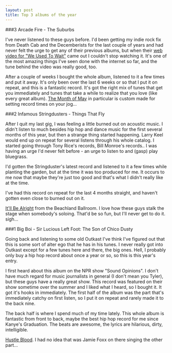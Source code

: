 ```yaml
---
layout: post
title: Top 3 albums of the year
---
```


##\#3 Arcade Fire - The Suburbs

I've never listened to these guys before.  I'd been getting my indie rock fix from Death Cab and the Decemberists for the last couple of years and had never felt the urge to get any of their previous albums, but when their [web video for "We Used To Wait"](http://www.thewildernessdowntown.com/ "The Wilderness Downtown") came out I couldn't stop watching it.  It's one of the most amazing things I've seen done with the internet so far, and the tune behind the video was really good, too.

After a couple of weeks I bought the whole album, listened to it a few times and put it away.  It's only been over the last 6 weeks or so that I put it on repeat, and this is a fantastic record.  It's got the right mix of tunes that get you immediately and tunes that take a while to realize that you love (like every great album).  [The Month of May](http://www.youtube.com/watch?v=KNqnvaWZ-JA "YouTube - Arcade Fire - Month Of May") in particular is custom made for setting record times on your jog...

##\#2 Infamous Stringdusters - Things That Fly

After I quit my last gig, I was feeling a little burned out on acoustic music.  I didn't listen to much besides hip hop and dance music for the first several months of this year, but then a strange thing started happening.  Larry Keel would end up on repeat for several listens through his whole catalog.  I started going through Tony Rice's records, Bill Monroe's records..  I was having an urge I'd never felt before - an urge to listen to and (gasp) play bluegrass.

I'd gotten the Stringduster's latest record and listened to it a few times while planting the garden, but at the time it was too produced for me.  It occurs to me now that maybe they're just too good and that's what I didn't really like at the time.

I've had this record on repeat for the last 4 months straight, and haven't gotten even close to burned out on it.  

[It'll Be Alright](http://www.youtube.com/watch?v=eQ2bgU-X_tE "YouTube - The Infamous Stringdusters -- It'll Be Alright") from the Beachland Ballroom.  I love how these guys stalk the stage when somebody's soloing.  That'd be so fun, but I'll never get to do it.  sigh...

##\#1 Big Boi - Sir Lucious Left Foot: The Son of Chico Dusty

Going back and listening to some old Outkast I've think I've figured out that this is some sort of alter ego that he has in his tunes.  I never really got into Outkast except for a few tunes here and there, the big ones.  Hell, I probably only buy a hip hop record about once a year or so, so this is this year's entry.

I first heard about this album on the NPR show "Sound Opinions".  I don't have much regard for music journalists in general (I don't mean you Tyler), but these guys have a really great show.  This record was featured on their show sometime over the summer and I liked what I heard, so I bought it.  It got it's hooks in immediately.  The first half of the album was the part that's immediately catchy on first listen, so I put it on repeat and rarely made it to the back nine.

The back half is where I spend much of my time lately.  This whole album is fantastic from front to back, maybe the best hip hop record for me since Kanye's Graduation.  The beats are awesome, the lyrics are hilarious, dirty, intelligible.  

[Hustle Blood](http://www.youtube.com/watch?v=Bs9mYwK0fF0 "YouTube - Big Boi - 09 Hustle Blood - Sir Lucious Left Foot").  I had no idea that was Jamie Foxx on there singing the other part...